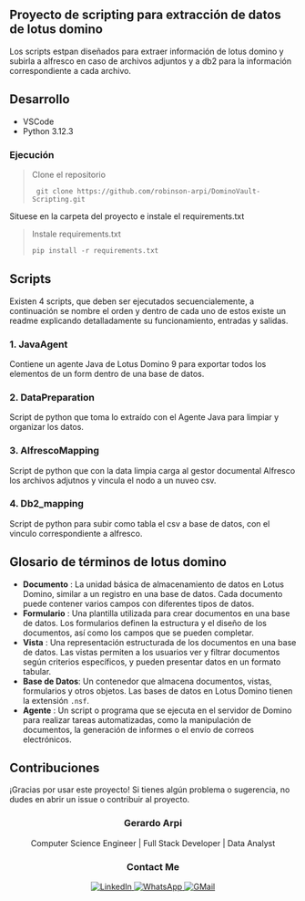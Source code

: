 ## Proyecto de scripting para extracción de datos de lotus domino

Los scripts estpan diseñados para extraer información de lotus domino y subirla a alfresco en caso de archivos adjuntos y a db2 para la información correspondiente a cada archivo.

## Desarrollo

* VSCode
* Python 3.12.3

### Ejecución

> Clone el repositorio
>
> ```
>  git clone https://github.com/robinson-arpi/DominoVault-Scripting.git
> ```

Situese en la carpeta del proyecto e instale el requirements.txt

> Instale requirements.txt
>
> ```python
> pip install -r requirements.txt
> ```

## Scripts

Existen 4 scripts, que deben ser ejecutados secuencialemente, a continuación se nombre el orden y dentro de cada uno de estos existe un readme explicando detalladamente su funcionamiento, entradas y salidas.

### 1. JavaAgent

Contiene un agente Java de Lotus Domino 9 para exportar todos los elementos de un form dentro de una base de datos.

### 2. DataPreparation

Script de python que toma lo extraído con el Agente Java para limpiar y organizar los datos.

### 3. AlfrescoMapping

Script de python que con la data limpia carga al gestor documental Alfresco los archivos adjutnos y vincula el nodo a un nuveo csv.

### 4. Db2_mapping

Script de python para subir como tabla el csv a base de datos, con el vinculo correspondiente a alfresco.

## Glosario de términos de lotus domino

* **Documento** : La unidad básica de almacenamiento de datos en Lotus Domino, similar a un registro en una base de datos. Cada documento puede contener varios campos con diferentes tipos de datos.
* **Formulario** : Una plantilla utilizada para crear documentos en una base de datos. Los formularios definen la estructura y el diseño de los documentos, así como los campos que se pueden completar.
* **Vista** : Una representación estructurada de los documentos en una base de datos. Las vistas permiten a los usuarios ver y filtrar documentos según criterios específicos, y pueden presentar datos en un formato tabular.
* **Base de Datos**: Un contenedor que almacena documentos, vistas, formularios y otros objetos. Las bases de datos en Lotus Domino tienen la extensión `.nsf`.
* **Agente** : Un script o programa que se ejecuta en el servidor de Domino para realizar tareas automatizadas, como la manipulación de documentos, la generación de informes o el envío de correos electrónicos.

## Contribuciones

¡Gracias por usar este proyecto! Si tienes algún problema o sugerencia, no dudes en abrir un issue o contribuir al proyecto.

<div align="center">
  <h3>Gerardo Arpi</h3>
  <p>Computer Science Engineer | Full Stack Developer | Data Analyst</p>
  <h3>Contact Me</h3>
  <a href="https://www.linkedin.com/in/robinson-arpi">
    <img src="https://img.shields.io/badge/linkedin-%230077B5.svg?style=for-the-badge&logo=linkedin&logoColor=white" alt="LinkedIn" />
  </a>
  <a href="https://wa.me/593998320642" target="_blank">
    <img src="https://img.shields.io/badge/WhatsApp-25D366?style=for-the-badge&logo=whatsapp&logoColor=white" alt="WhatsApp" />
  </a>
  <a href="mailto:robinson.arpi@gmail.com">
    <img src="https://img.shields.io/badge/Gmail-D14836?style=for-the-badge&logo=gmail&logoColor=white" alt="GMail" />
  </a>
</div>
